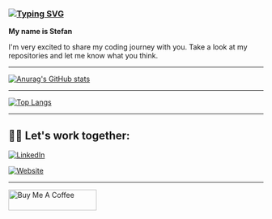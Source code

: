 ### [![Typing SVG](https://readme-typing-svg.demolab.com?font=Fira+Code&pause=1000&color=38F74F&width=435&lines=Hi+there!+It's+great+to+see+you👋)](https://git.io/typing-svg)


**My name is Stefan**

I'm very excited to share my coding journey with you. Take a look at my repositories and let me know what you think.

---


[![Anurag's GitHub stats](https://github-readme-stats.vercel.app/api?username=stefanshipinkoski&show_icons=true&theme=dracula)](https://github.com/stefanshipinkoski/github-readme-stats)


---
[![Top Langs](https://github-readme-stats.vercel.app/api/top-langs/?username=stefanshipinkoski)](https://github.com/stefanshipinkoski/github-readme-stats)

---
## 🤝🏻 Let's work together:
[![LinkedIn](https://img.shields.io/badge/LinkedIn-0077B5?style=for-the-badge&logo=linkedin&logoColor=white)](https://www.linkedin.com/in/stefanshipinkoski/)

[![Website](https://img.shields.io/badge/Website-0077B5?style=for-the-badge&logo=web&logoColor=white)](https://www.linkedin.com/in/stefanshipinkoski/)

---

<a href="https://www.buymeacoffee.com/shipinkoskistef" target="_blank"><img src="https://cdn.buymeacoffee.com/buttons/default-orange.png" alt="Buy Me A Coffee" height="41" width="174"></a>

<!--

Here are some ideas to get you started:

- 🔭 I’m currently working on ...
- 🌱 I’m currently learning ...
- 👯 I’m looking to collaborate on ...
- 🤔 I’m looking for help with ...
- 💬 Ask me about ...
- 📫 How to reach me: ...
- 😄 Pronouns: ...
- ⚡ Fun fact: ...
-->
